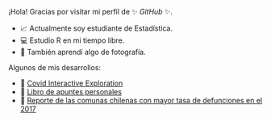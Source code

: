 ¡Hola! Gracias por visitar mi perfil de ✨ _GitHub_ ✨.

- 📈 Actualmente soy estudiante de Estadística.
- 💻 Estudio R en mi tiempo libre.
- 📸 También aprendí algo de fotografía.


Algunos de mis desarrollos:
- 🦠 [Covid Interactive Exploration](https://estebanr.shinyapps.io/covid-interactive-exploration/)
- 📖 [Libro de apuntes personales](https://estebanrucan.github.io/personal-book/)
- 🏥 [Reporte de las comunas chilenas con mayor tasa de defunciones en el 2017](https://estebanrucan.github.io/reporte-comunas-tasa-defuncion-alta_2017/)

